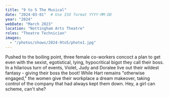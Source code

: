 ```yaml
---
title: "9 to 5 The Musical"
date: "2024-03-01"  # Use ISO format YYYY-MM-DD
year: "2024"
webDate: "March 2023"
location: "Nottingham Arts Theatre"
roles: "Theatre Technician"
images:
  - "/photos/shows/2024-9to5/photo1.jpg"
---
```

Pushed to the boiling point, three female co-workers concoct a plan to get even with the sexist, egotistical, lying, hypocritical bigot they call their boss. In a hilarious turn of events, Violet, Judy and Doralee live out their wildest fantasy - giving their boss the boot! While Hart remains "otherwise engaged," the women give their workplace a dream makeover, taking control of the company that had always kept them down. Hey, a girl can scheme, can't she?